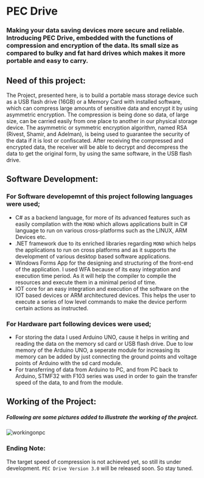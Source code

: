 # PEC Drive
<div></div>

### Making your data saving devices more secure and reliable. Introducing PEC Drive, embedded with the functions of compression and encryption of the data. Its small size as compared to bulky and fat hard drives which makes it more portable and easy to carry.
<div></div>

## Need of this project:

<p>The Project, presented here, is to build a portable mass storage device such as a USB flash drive (16GB) or a Memory Card with installed software, which can compress large amounts of sensitive data and encrypt it by using asymmetric encryption. The compression is being done so data, of large size, can be carried easily from one place to another in our physical storage device. The asymmetric or symmetric encryption algorithm, named RSA (Rivest, Shamir, and Adelman), is being used to guarantee the security of the data if it is lost or confiscated. After receiving the compressed and encrypted data, the receiver will be able to decrypt and decompress the data to get the original form, by using the same software, in the USB flash drive.</p>
<div></div>

## Software Development:

### For Software developemnt of this project following languages were used;
* C# as a backend language, for more of its advanced features such as easily compilation with the `MONO` which allows applications built in C# language to run on various cross-platforms such as the LINUX, ARM Devices etc.
* .NET framework due to its enriched libraries regarding `MONO` which helps the applications to run on cross platforms and as it supports the development of various desktop based software applications.
* Windows Forms App for the designing and structuring of the front-end of the application. I used WFA because of its easy integration and execution time period. As it will help the compiler to compile the resources and execute them in a minimal period of time.
* IOT core for an easy integration and execution of the software on the IOT based devices or ARM architectured devices. This helps the user to execute a series of low level commands to make the device perform certain actions as instructed.
<div></div>

### For Hardware part following devices were used;
* For storing the data I used Arduino UNO, cause it helps in writing and reading the data on the memory sd card or USB flash drive. Due to low memory of the Arduino UNO, a seperate module for increasing its memory can be added by just connecting the ground points and voltage points of Arduino with the sd card module.
* For transferring of data from Arduino to PC, and from PC back to Arduino, STMF32 with F103 series was used in order to gain the transfer speed of the data, to and from the module.
<div></div>

## Working of the Project:

##### Following are some pictures added to illustrate the working of the project.

![workingonpc](https://github.com/AliRaza954/PEC-Drive/blob/master/images/IMG_20200927_221354.jpg)
<div></div>

### Ending Note:
  The target speed of compression is not achieved yet, so still its under development. `PEC Drive Version 3.0` will be released soon. So stay tuned.  
